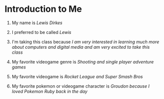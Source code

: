 # Introduction to Me

1. My name is *Lewis Dirkes*

1. I preferred to be called *Lewis*

1. I'm taking this class because *I am very interested in learning much more about computers and digital media and am very excited to take this class*

1. My favorite videogame genre is *Shooting and single player adventure games*

1. My favorite videogame is *Rocket League and Super Smash Bros*

1. My favorite pokemon or videogame character is *Groudon because I loved Pokemon Ruby back in the day*

